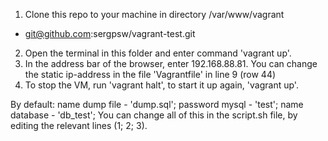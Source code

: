 1. Clone this repo to your machine in directory /var/www/vagrant
 - git@github.com:sergpsw/vagrant-test.git
2. Open the terminal in this folder and enter command 'vagrant up'.
3. In the address bar of the browser, enter 192.168.88.81. You can change the static ip-address in the file 'Vagrantfile' in line 9 (row 44)
4. To stop the VM, run 'vagrant halt', to start it up again, 'vagrant up'.

By default:
name dump file - 'dump.sql';
password mysql - 'test';
name database - 'db_test';
You can change all of this in the script.sh file, by editing the relevant lines (1; 2; 3).
